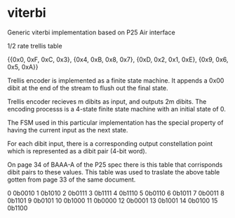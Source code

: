 # viterbi

Generic viterbi implementation based on P25 Air interface

1/2 rate trellis table

{{0x0, 0xF, 0xC, 0x3},
 {0x4, 0xB, 0x8, 0x7},
 {0xD, 0x2, 0x1, 0xE},
 {0x9, 0x6, 0x5, 0xA}}

 Trellis encoder is implemented as a finite state machine.  It appends a 0x00 dibit at the end of the stream to flush out the final state.

 Trellis encoder recieves m dibits as input, and outputs 2m dibits.  The encoding processs is a 4-state finite state machine with an initial state of 0.  

 The FSM used in this particular implementation has the special property of having the current input as the next state.

 For each dibit input, there is a corresponding output constellation point which is represented as a dibit pair (4-bit word).

On page 34 of BAAA-A of the P25 spec there is this table that corrisponds dibit pairs to these values.  This table was used to traslate the above table gotten from page 33 of the same document.

0 0b0010
1 0b1010
2 0b0111
3 0b1111
4 0b1110
5 0b0110
6 0b1011
7 0b0011
8 0b1101
9 0b0101
10 0b1000
11 0b0000
12 0b0001
13 0b1001
14 0b0100
15 0b1100
